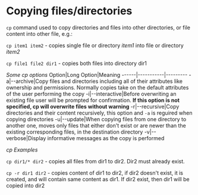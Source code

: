 # Copying files/directories

`cp` command used to copy directories and files into other directories, or file content into other file, e.g.:

`cp item1 item2` - copies single file or directory *item1* into file or directory *item2*

`cp file1 file2 dir1` - copies both files into directory dir1


*Some cp options*
Option|Long Option|Meaning
------|-----------|--------- 
-a|--archive|Copy files and directories including all of their attributes like ownership and permissions. Normally copies take on the default attributes of the user performing the copy
-i|--interactive|Before overwriting an existing file user will be prompted for confirmation. **If this option is not specified, cp will overwrite files without warning**
-r|--recursive|Copy directories and their content recursively, this option and `-a` is reguired when copying directories
-u|--update|When copying files from one directory to another one, moves only files that either don't exist or are newer than the existing corresponding files, in the destination directory
-v|--verbose|Display informative messages as the copy is performed


*cp Examples*

`cp dir1/* dir2` - copies all files from dir1 to dir2. Dir2 must already exist.


`cp -r dir1 dir2` - copies content of dir1 to dir2, if dir2 doesn't exist, it is created, and will contain same content as dir1. If dir2 exist, then dir1 will be copied into dir2
